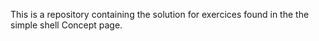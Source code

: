 This is a repository containing the solution for exercices found in the the simple shell Concept page.

